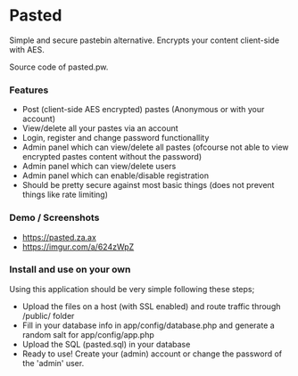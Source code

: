 # Pasted
Simple and secure pastebin alternative. Encrypts your content client-side with AES. 

Source code of pasted.pw.

### Features
- Post (client-side AES encrypted) pastes (Anonymous or with your account)
- View/delete all your pastes via an account
- Login, register and change password functionallity
- Admin panel which can view/delete all pastes (ofcourse not able to view encrypted pastes content without the password)
- Admin panel which can view/delete users
- Admin panel which can enable/disable registration
- Should be pretty secure against most basic things (does not prevent things like rate limiting)

### Demo / Screenshots
- https://pasted.za.ax
- https://imgur.com/a/624zWpZ

### Install and use on your own
Using this application should be very simple following these steps;
- Upload the files on a host (with SSL enabled) and route traffic through /public/ folder
- Fill in your database info in app/config/database.php and generate a random salt for app/config/app.php
- Upload the SQL (pasted.sql) in your database
- Ready to use! Create your (admin) account or change the password of the 'admin' user.
